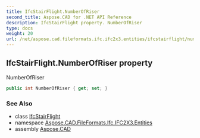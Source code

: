 ```yaml
---
title: IfcStairFlight.NumberOfRiser
second_title: Aspose.CAD for .NET API Reference
description: IfcStairFlight property. NumberOfRiser
type: docs
weight: 20
url: /net/aspose.cad.fileformats.ifc.ifc2x3.entities/ifcstairflight/numberofriser/
---
```

## IfcStairFlight.NumberOfRiser property

NumberOfRiser

```csharp
public int NumberOfRiser { get; set; }
```

### See Also

* class [IfcStairFlight](../)
* namespace [Aspose.CAD.FileFormats.Ifc.IFC2X3.Entities](../../ifcstairflight/)
* assembly [Aspose.CAD](../../../)


